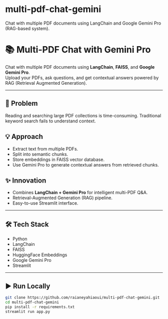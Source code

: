 # multi-pdf-chat-gemini
Chat with multiple PDF documents using LangChain and Google Gemini Pro (RAG-based system).
# 📚 Multi-PDF Chat with Gemini Pro

Chat with multiple PDF documents using **LangChain**, **FAISS**, and **Google Gemini Pro**.  
Upload your PDFs, ask questions, and get contextual answers powered by RAG (Retrieval Augmented Generation).

---

## 🚀 Problem
Reading and searching large PDF collections is time-consuming. Traditional keyword search fails to understand context.

## 💡 Approach
- Extract text from multiple PDFs.
- Split into semantic chunks.
- Store embeddings in FAISS vector database.
- Use Gemini Pro to generate contextual answers from retrieved chunks.

## ✨ Innovation
- Combines **LangChain + Gemini Pro** for intelligent multi-PDF Q&A.
- Retrieval-Augmented Generation (RAG) pipeline.
- Easy-to-use Streamlit interface.

---

## 🛠️ Tech Stack
- Python
- LangChain
- FAISS
- HuggingFace Embeddings
- Google Gemini Pro
- Streamlit

---

## ▶️ Run Locally

```bash
git clone https://github.com/raianeyahiaoui/multi-pdf-chat-gemini.git
cd multi-pdf-chat-gemini
pip install -r requirements.txt
streamlit run app.py
